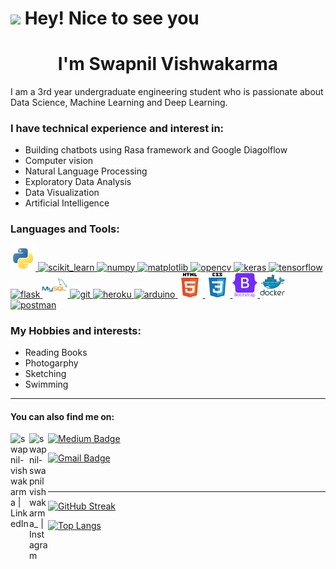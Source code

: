 <h1><img src="https://emojis.slackmojis.com/emojis/images/1531849430/4246/blob-sunglasses.gif?1531849430" width="30"/> Hey! Nice to see you</h1>
<h1 align="center">I'm Swapnil Vishwakarma</h1>

I am a 3rd year undergraduate engineering student who is passionate about Data Science, Machine Learning and Deep Learning.
### I have technical experience and interest in:
* Building chatbots using Rasa framework and Google Diagolflow
* Computer vision 
* Natural Language Processing 
* Exploratory Data Analysis
* Data Visualization
* Artificial Intelligence

<h3 align="left">Languages and Tools:</h3>
<p align="left">
 <a href="https://www.python.org" target="_blank"> <img src="https://raw.githubusercontent.com/devicons/devicon/master/icons/python/python-original.svg" alt="python" width="40" height="40"/> </a>
 <a href="https://scikit-learn.org/" target="_blank"> <img src="https://upload.wikimedia.org/wikipedia/commons/0/05/Scikit_learn_logo_small.svg" alt="scikit_learn" width="40" height="40"/> </a>
 <a href="https://numpy.org/" target="_blank"> <img src="https://www.vectorlogo.zone/logos/numpy/numpy-icon.svg" alt="numpy" width="40" height="40"/> </a>
 <a href="https://matplotlib.org/" target="_blank"> <img src="https://matplotlib.org/_static/logo2.svg" alt="matplotlib" width="40" height="40"/> </a>
 <a href="https://opencv.org/" target="_blank"> <img src="https://www.vectorlogo.zone/logos/opencv/opencv-icon.svg" alt="opencv" width="40" height="40"/> </a>
 <a href="https://keras.io/" target="_blank"> <img src="https://upload.wikimedia.org/wikipedia/commons/c/c9/Keras_Logo.jpg" alt="keras" width="40" height="40"/> </a>
 <a href="https://www.tensorflow.org" target="_blank"> <img src="https://www.vectorlogo.zone/logos/tensorflow/tensorflow-icon.svg" alt="tensorflow" width="40" height="40"/> </a>
 <a href="https://flask.palletsprojects.com/" target="_blank"> <img src="https://www.vectorlogo.zone/logos/pocoo_flask/pocoo_flask-icon.svg" alt="flask" width="40" height="40"/> </a>
 <a href="https://www.mysql.com/" target="_blank"> <img src="https://raw.githubusercontent.com/devicons/devicon/master/icons/mysql/mysql-original-wordmark.svg" alt="mysql" width="40" height="40"/> </a>
 <a href="https://git-scm.com/" target="_blank"> <img src="https://www.vectorlogo.zone/logos/git-scm/git-scm-icon.svg" alt="git" width="40" height="40"/> </a> 
 <a href="https://heroku.com" target="_blank"> <img src="https://www.vectorlogo.zone/logos/heroku/heroku-icon.svg" alt="heroku" width="40" height="40"/> </a>
 <a href="https://www.arduino.cc/" target="_blank"> <img src="https://cdn.worldvectorlogo.com/logos/arduino-1.svg" alt="arduino" width="40" height="40"/> </a>
 <a href="https://www.w3.org/html/" target="_blank"> <img src="https://raw.githubusercontent.com/devicons/devicon/master/icons/html5/html5-original-wordmark.svg" alt="html5" width="40" height="40"/> </a>
 <a href="https://www.w3schools.com/css/" target="_blank"> <img src="https://raw.githubusercontent.com/devicons/devicon/master/icons/css3/css3-original-wordmark.svg" alt="css3" width="40" height="40"/> </a>
 <a href="https://getbootstrap.com" target="_blank"> <img src="https://raw.githubusercontent.com/devicons/devicon/master/icons/bootstrap/bootstrap-plain-wordmark.svg" alt="bootstrap" width="40" height="40"/> </a>
 <a href="https://www.docker.com/" target="_blank"> <img src="https://raw.githubusercontent.com/devicons/devicon/master/icons/docker/docker-original-wordmark.svg" alt="docker" width="40" height="40"/> </a>
  <a href="https://postman.com" target="_blank"> <img src="https://www.vectorlogo.zone/logos/getpostman/getpostman-icon.svg" alt="postman" width="40" height="40"/> </a>
</p>


### My Hobbies and interests:
* Reading Books
* Photogarphy
* Sketching
* Swimming

<hr>

#### You can also find me on:
[<img align="left" alt="swapnil-vishwakarma | LinkedIn" width="30px" src="https://img.icons8.com/color/48/000000/linkedin.png" />][Linkedin]
[<img align="left" alt="swapnil-swapnilvishwakarma_ | Instagram" width="30px" src="https://img.icons8.com/fluent/48/000000/instagram-new.png" />][Instagram]
[![Medium Badge](https://img.shields.io/badge/-@swapnil-vishwakarma?style=flat-square&labelColor=000000&logo=Medium&link=https://swapnil-vishwakarma.medium.com/)](https://swapnil-vishwakarma.medium.com/)

[![Gmail Badge](https://img.shields.io/badge/-swapnilvishwakarma7@gmail.com-c14438?style=flat-square&logo=Gmail&logoColor=white&link=mailto:swapnilvishwakarma7@gmail.com)](mailto:swapnilvishwakarma7@gmail.com)

[Linkedin]: https://www.linkedin.com/in/swapnil-vishwakarma/
[Instagram]: https://www.instagram.com/swapnilvishwakarma_/

<br>
<hr>

[![GitHub Streak](https://github-readme-streak-stats.herokuapp.com/?user=swapnilvishwakarma&theme=default)](https://github.com/DenverCoder1/github-readme-streak-stats)

[![Top Langs](https://github-readme-stats.vercel.app/api/top-langs/?username=swapnilvishwakarma)](https://github.com/anuraghazra/github-readme-stats)
